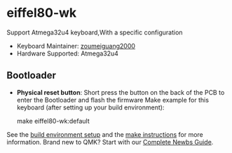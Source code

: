 # eiffel80-wk

Support Atmega32u4 keyboard,With a specific configuration

* Keyboard Maintainer:  [zoumeiguang2000](https://github.com/zoumeiguang2000)
* Hardware Supported: Atmega32u4
## Bootloader
* **Physical reset button**: Short press the button on the back of the PCB to enter the Bootloader and flash the firmware
Make example for this keyboard (after setting up your build environment):

    make eiffel80-wk:default

See the [build environment setup](https://docs.qmk.fm/#/getting_started_build_tools) and the [make instructions](https://docs.qmk.fm/#/getting_started_make_guide) for more information. Brand new to QMK? Start with our [Complete Newbs Guide](https://docs.qmk.fm/#/newbs).
